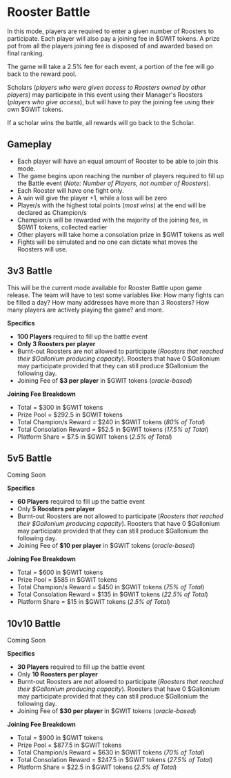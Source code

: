 # **Rooster Battle**

In this mode, players are required to enter a given number of Roosters to participate. Each player will also pay a joining fee in $GWIT tokens. A prize pot from all the players joining fee is disposed of and awarded based on final ranking.

The game will take a 2.5% fee for each event, a portion of the fee will go back to the reward pool.

Scholars (_players who were given access to Roosters owned by other players_) may participate in this event using their Manager's Roosters (_players who give access_), but will have to pay the joining fee using their own $GWIT tokens.

If a scholar wins the battle, all rewards will go back to the Scholar.

## **Gameplay**

- Each player will have an equal amount of Rooster to be able to join this mode.
- The game begins upon reaching the number of players required to fill up the Battle event (_Note: Number of Players, not number of Roosters_).
- Each Rooster will have one fight only.
- A win will give the player +1, while a loss will be zero
- Player/s with the highest total points (_most wins_) at the end will be declared as Champion/s
- Champion/s will be rewarded with the majority of the joining fee, in $GWIT tokens, collected earlier
- Other players will take home a consolation prize in $GWIT tokens as well
- Fights will be simulated and no one can dictate what moves the Roosters will use.

## **3v3 Battle**

This will be the current mode available for Rooster Battle upon game release. The team will have to test some variables like: How many fights can be filled a day? How many addresses have more than 3 Roosters? How many players are actively playing the game? and more.

**Specifics**

- **100 Players** required to fill up the battle event
- **Only 3 Roosters per player**
- Burnt-out Roosters are not allowed to participate (_Roosters that reached their $Gallonium producing capacity_). Roosters that have 0 $Gallonium may participate provided that they can still produce $Gallonium the following day.
- Joining Fee of **$3 per player** in $GWIT tokens (_oracle-based_)

**Joining Fee Breakdown**

- Total = $300 in $GWIT tokens
- Prize Pool = $292.5 in $GWIT tokens
- Total Champion/s Reward = $240 in $GWIT tokens (_80% of Total_)
- Total Consolation Reward = $52.5 in $GWIT tokens (_17.5% of Total_)
- Platform Share = $7.5 in $GWIT tokens (_2.5% of Total_)

## **5v5 Battle**

Coming Soon

**Specifics**

- **60 Players** required to fill up the battle event
- Only **5 Roosters per player**
- Burnt-out Roosters are not allowed to participate (_Roosters that reached their $Gallonium producing capacity_). Roosters that have 0 $Gallonium may participate provided that they can still produce $Gallonium the following day.
- Joining Fee of **$10 per player** in $GWIT tokens (_oracle-based_)

**Joining Fee Breakdown**

- Total = $600 in $GWIT tokens
- Prize Pool = $585 in $GWIT tokens
- Total Champion/s Reward = $450 in $GWIT tokens (_75% of Total_)
- Total Consolation Reward = $135 in $GWIT tokens (_22.5% of Total_)
- Platform Share = $15 in $GWIT tokens (_2.5% of Total_)

## **10v10 Battle**

Coming Soon

**Specifics**

- **30 Players** required to fill up the battle event
- Only **10 Roosters per player**
- Burnt-out Roosters are not allowed to participate (_Roosters that reached their $Gallonium producing capacity_). Roosters that have 0 $Gallonium may participate provided that they can still produce $Gallonium the following day.
- Joining Fee of **$30 per player** in $GWIT tokens (_oracle-based_)

**Joining Fee Breakdown**

- Total = $900 in $GWIT tokens
- Prize Pool = $877.5 in $GWIT tokens
- Total Champion/s Reward = $630 in $GWIT tokens (_70% of Total_)
- Total Consolation Reward = $247.5 in $GWIT tokens (_27.5% of Total_)
- Platform Share = $22.5 in $GWIT tokens (_2.5% of Total_)
